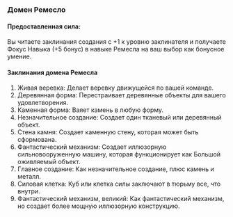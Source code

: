### Домен Ремесло
#### Предоставленная сила:
Вы читаете заклинания создания с +1 к уровню заклинателя и получаете Фокус Навыка (+5 бонус) в навыке Ремесла на ваш выбор как бонусное умение.
#### Заклинания домена Ремесла
1. Живая веревка: Делает веревку движущейся по вашей команде.
2. Деревянная форма: Перестраивает деревянные объекты для вашего удовлетворения.
3. Каменная форма: Ваяет камень в любую форму.
4. Незначительное создание: Создает один тканевый или деревянный объект.
5. Стена камня: Создает каменную стену, которая может быть сформована.
6. Фантастический механизм: Создает иллюзорную сильновооруженную машину, которая функционирует как Большой оживляемый объект.
7. Главное создание: Как незначительное создание, плюс камень и металл.
8. Силовая клетка: Куб или клетка силы заключают в тюрьму все, что внутри.
9. Фантастический механизм, великий: Как фантастический механизм, но создает более мощную иллюзорную
конструкцию.